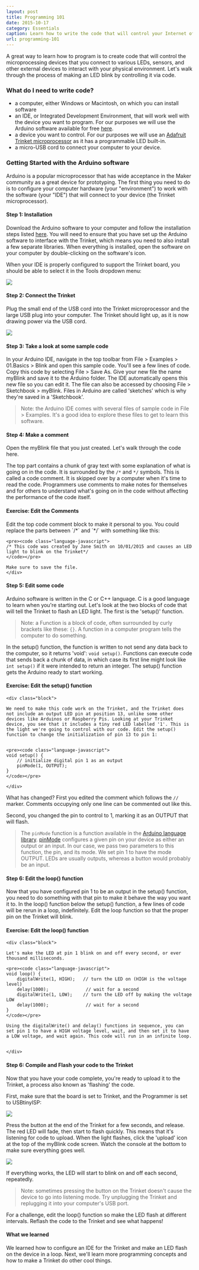 ```yaml
---
layout: post
title: Programming 101
date: 2015-10-17
category: Essentials
caption: Learn how to write the code that will control your Internet of Things devices, step by step
url: programming-101
---
```

A great way to learn how to program is to create code that will control the microprocessing devices that you connect to various LEDs, sensors, and other external devices to interact with your physical environment. Let's walk through the process of making an LED blink by controlling it via code. 

### What do I need to write code?

- a computer, either Windows or Macintosh, on which you can install software
- an IDE, or Integrated Development Environment, that will work well with the device you want to program. For our purposes we will use the Arduino software available for free [here](https://www.arduino.cc/en/Main/Software).
- a device you want to control. For our purposes we will use an [Adafruit Trinket microprocessor](https://www.adafruit.com/products/1501) as it has a programmable LED built-in.
- a micro-USB cord to connect your computer to your device.

### Getting Started with the Arduino software

Arduino is a popular microprocessor that has wide acceptance in the Maker community as a great device for prototyping. The first thing you need to do is to configure your computer hardware (your "environment") to work with the software  (your "IDE") that will connect to your device (the Trinket microprocessor).

#### Step 1: Installation

Download the Arduino software to your computer and follow the installation steps listed [here](https://learn.adafruit.com/adafruit-arduino-ide-setup/arduino-1-dot-6-x-ide). You will need to ensure that you have set up the Arduino software to interface with the Trinket, which means you need to also install a few separate libraries. When everything is installed, open the software on your computer by double-clicking on the software's icon.

When your IDE is properly configured to support the Trinket board, you should be able to select it in the Tools dropdown menu:

<img src="/img/essentials/programming-1.png">


#### Step 2: Connect the Trinket

Plug the small end of the USB cord into the Trinket microprocessor and the large USB plug into your computer. The Trinket should light up, as it is now drawing power via the USB cord.

<img src="/img/essentials/programming-2.jpg">


#### Step 3: Take a look at some sample code

In your Arduino IDE, navigate in the top toolbar from File > Examples > 01.Basics > Blink and open this sample code. You'll see a few lines of code. Copy this code by selecting File > Save As. Give your new file the name myBlink and save it to the Arduino folder. The IDE automatically opens this new file so you can edit it. The file can also be accessed by choosing File > Sketchbook > myBlink. Files in Arduino are called 'sketches' which is why they're saved in a 'Sketchbook'. 

> Note: the Arduino IDE comes with several files of sample code in File > Examples. It's a good idea to explore these files to get to learn this software.

#### Step 4: Make a comment

Open the myBlink file that you just created. Let's walk through the code here. 

The top part contains a chunk of gray text with some explanation of what is going on in the code. It is surrounded by the `/*` and `*/` symbols. This is called a code comment. It is skipped over by a computer when it's time to read the code. Programmers use comments to make notes for themselves and for others to understand what's going on in the code without affecting the performance of the code itself. 

<div class="exercise">
	<h4 class="exercise-start">Exercise: Edit the Comments</h4>
	<div class="block">
	Edit the top code comment block to make it personal to you. You could replace the parts between `/*` and `*/` with something like this:

	<pre><code class="language-javascript">
	/* This code was created by Jane Smith on 10/01/2015 and causes an LED light to blink on the Trinket*/
	</code></pre>

	Make sure to save the file.
	</div>
</div>


#### Step 5: Edit some code

Arduino software is written in the C or C++ language. C is a good language to learn when you're starting out. Let's look at the two blocks of code that will tell the Trinket to flash an LED light. The first is the 'setup()' function. 

>Note: a Function is a block of code, often surrounded by curly brackets like these: `{}`. A function in a computer program tells the computer to do something.

In the setup() function, the function is written to not send any data back to the computer, so it returns 'void': `void setup()`. Functions can execute code that sends back a chunk of data, in which case its first line might look like `int setup()` if it were intended to return an integer. The setup() function gets the Arduino ready to start working. 

<div class="exercise">
	<h4 class="exercise-start">
		Exercise: Edit the setup() function
	</h4>

	<div class="block">

	We need to make this code work on the Trinket, and the Trinket does not include an output LED pin at position 13, unlike some other devices like Arduinos or Raspberry Pis. Looking at your Trinket device, you see that it includes a tiny red LED labelled '1'. This is the light we're going to control with our code. Edit the setup() function to change the initialization of pin 13 to pin 1:
	

	<pre><code class="language-javascript">
	void setup() {
		// initialize digital pin 1 as an output
		pinMode(1, OUTPUT);
	}
	</code></pre>

	</div>


</div>

What has changed? First you edited the comment which follows the `//` marker. Comments occupying only one line can be commented out like this.

Second, you changed the pin to control to 1, marking it as an OUTPUT that will flash.

>The `pinMode` function is a function available in the [Arduino language library](https://www.arduino.cc/en/Reference/HomePage). [pinMode](https://www.arduino.cc/en/Reference/PinMode) configures a given pin on your device as either an output or an input. In our case, we pass two parameters to this function, the pin, and its mode. We set pin 1 to have the mode OUTPUT. LEDs are usually outputs, whereas a button would probably be an input.

#### Step 6: Edit the loop() function

Now that you have configured pin 1 to be an output in the setup() function, you need to do something with that pin to make it behave the way you want it to. In the loop() function below the setup() function, a few lines of code will be rerun in a loop, indefinitely. Edit the loop function so that the proper pin on the Trinket will blink.

<div class="exercise">
	<h4 class="exercise-start">
		Exercise: Edit the loop() function
	</h4>

	<div class="block">

	Let's make the LED at pin 1 blink on and off every second, or ever thousand milliseconds.
	
	<pre><code class="language-javascript">
	void loop() {
  		digitalWrite(1, HIGH);   // turn the LED on (HIGH is the voltage level)
  		delay(1000);              // wait for a second
  		digitalWrite(1, LOW);    // turn the LED off by making the voltage LOW
  		delay(1000);              // wait for a second
	}
	</code></pre>

	Using the digitalWrite() and delay() functions in sequence, you can set pin 1 to have a HIGH voltage level, wait, and then set it to have a LOW voltage, and wait again. This code will run in an infinite loop.


	</div>


</div>


#### Step 6: Compile and Flash your code to the Trinket

Now that you have your code complete, you're ready to upload it to the Trinket, a process also known as 'flashing' the code.

First, make sure that the board is set to Trinket, and the Programmer is set to USBtinyISP:

<img src="/img/essentials/programming-3.png">

Press the button at the end of the Trinket for a few seconds, and release. The red LED will fade, then start to flash quickly. This means that it's listening for code to upload. When the light flashes, click the 'upload' icon at the top of the myBlink code screen. Watch the console at the bottom to make sure everything goes well.

<img src="/img/essentials/programming-4.png">

If everything works, the LED will start to blink on and off each second, repeatedly.

>Note: sometimes pressing the button on the Trinket doesn't cause the device to go into listening mode. Try unplugging the Trinket and replugging it into your computer's USB port.

For a challenge, edit the loop() function so make the LED flash at different intervals. Reflash the code to the Trinket and see what happens!

#### What we learned

We learned how to configure an IDE for the Trinket and make an LED flash on the device in a loop. Next, we'll learn more programming concepts and how to make a Trinket do other cool things. 

